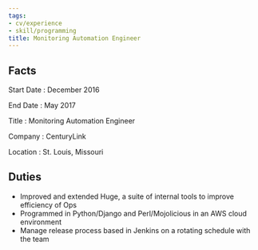 ```yaml
---
tags:
- cv/experience
- skill/programming
title: Monitoring Automation Engineer
---
```


## Facts

Start Date
: December 2016

End Date
: May 2017

Title
: Monitoring Automation Engineer

Company
: CenturyLink

Location
: St. Louis, Missouri

## Duties

- Improved and extended Huge, a suite of internal tools to improve efficiency of Ops
- Programmed in Python/Django and Perl/Mojolicious in an AWS cloud environment
- Manage release process based in Jenkins on a rotating schedule with the team
